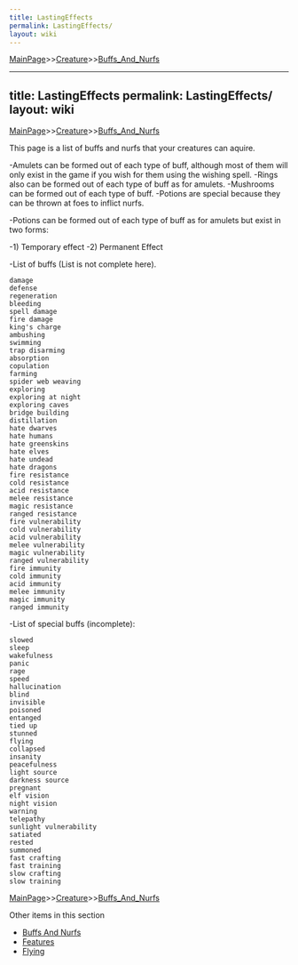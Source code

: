 ```yaml
---
title: LastingEffects
permalink: LastingEffects/
layout: wiki
---
```


[MainPage](/keeperrl_wiki/ "wikilink")>>[Creature](/keeperrl_wiki/Creature_Guide "wikilink")>>[Buffs_And_Nurfs](/keeperrl_wiki/Buffs_And_Nurfs "wikilink")

---
title: LastingEffects
permalink: LastingEffects/
layout: wiki
---

[MainPage](/keeperrl_wiki/ "wikilink")>>[Creature](/keeperrl_wiki/Creature_Guide "wikilink")>>[Buffs_And_Nurfs](/keeperrl_wiki/Buffs_And_Nurfs "wikilink")

This page is a list of buffs and nurfs that your creatures can aquire.

-Amulets can be formed out of each type of buff, although most of them will only exist in the game if you wish for them using the wishing spell.
-Rings also can be formed out of each type of buff as for amulets.
-Mushrooms can be formed out of each type of buff.
-Potions are special because they can be thrown at foes to inflict nurfs.

-Potions can be formed out of each type of buff as for amulets but exist in two forms:

-1) Temporary effect
-2) Permanent Effect

-List of buffs (List is not complete here).

	damage
	defense
	regeneration
	bleeding
	spell damage
	fire damage
	king's charge
	ambushing
	swimming
	trap disarming
	absorption
	copulation
	farming
	spider web weaving
	exploring
	exploring at night
	exploring caves
	bridge building
	distillation
	hate dwarves
	hate humans
	hate greenskins
	hate elves
	hate undead
	hate dragons
	fire resistance
	cold resistance
	acid resistance
	melee resistance
	magic resistance
	ranged resistance
	fire vulnerability
	cold vulnerability
	acid vulnerability
	melee vulnerability
	magic vulnerability
	ranged vulnerability
	fire immunity
	cold immunity
	acid immunity
	melee immunity
	magic immunity
	ranged immunity
	
-List of special buffs (incomplete):

	slowed
	sleep
	wakefulness
	panic
	rage
	speed 
	hallucination
	blind
	invisible
	poisoned
	entanged
	tied up
	stunned
	flying
	collapsed
	insanity
	peacefulness
	light source
	darkness source
	pregnant
	elf vision
	night vision
	warning
	telepathy
	sunlight vulnerability
	satiated
	rested
	summoned
	fast crafting
	fast training
	slow crafting
	slow training

[MainPage](/keeperrl_wiki/ "wikilink")>>[Creature](/keeperrl_wiki/Creature_Guide "wikilink")>>[Buffs_And_Nurfs](/keeperrl_wiki/Buffs_And_Nurfs "wikilink")

Other items in this section
-    [Buffs And Nurfs](/keeperrl_wiki/Buffs_And_Nurfs "wikilink")
-    [Features](/keeperrl_wiki/Features "wikilink")
-    [Flying](/keeperrl_wiki/Flying "wikilink")
